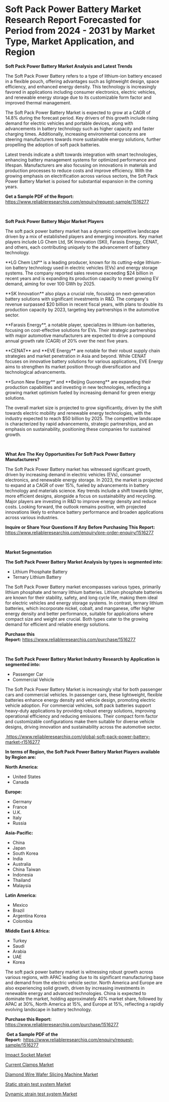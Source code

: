 <p><h1>Soft Pack Power Battery Market Research Report Forecasted for Period from 2024 -  2031 by Market Type, Market Application, and Region</h1></p><p><strong>Soft Pack Power Battery Market Analysis and Latest Trends</strong></p>
<p><p>The Soft Pack Power Battery refers to a type of lithium-ion battery encased in a flexible pouch, offering advantages such as lightweight design, space efficiency, and enhanced energy density. This technology is increasingly favored in applications including consumer electronics, electric vehicles, and renewable energy storage due to its customizable form factor and improved thermal management.</p><p>The Soft Pack Power Battery Market is expected to grow at a CAGR of 14.8% during the forecast period. Key drivers of this growth include rising demand for electric vehicles and portable devices, along with advancements in battery technology such as higher capacity and faster charging times. Additionally, increasing environmental concerns are steering manufacturers towards more sustainable energy solutions, further propelling the adoption of soft pack batteries.</p><p>Latest trends indicate a shift towards integration with smart technologies, enhancing battery management systems for optimized performance and lifespan. Manufacturers are also focusing on innovations in materials and production processes to reduce costs and improve efficiency. With the growing emphasis on electrification across various sectors, the Soft Pack Power Battery Market is poised for substantial expansion in the coming years.</p></p>
<p><strong>Get a Sample PDF of the Report:&nbsp;</strong> <a href="https://www.reliableresearchiq.com/enquiry/request-sample/1516277?utm_campaign=1594&utm_medium=2&utm_source=Github&utm_content=ia&utm_term=27102024&utm_id=soft-pack-power-battery">https://www.reliableresearchiq.com/enquiry/request-sample/1516277</a></p>
<p>&nbsp;</p>
<p><strong>Soft Pack Power Battery Major Market Players</strong></p>
<p><p>The soft pack power battery market has a dynamic competitive landscape driven by a mix of established players and emerging innovators. Key market players include LG Chem Ltd, SK Innovation (SKI), Farasis Energy, CENAT, and others, each contributing uniquely to the advancement of battery technology.</p><p>**LG Chem Ltd** is a leading producer, known for its cutting-edge lithium-ion battery technology used in electric vehicles (EVs) and energy storage systems. The company reported sales revenue exceeding $24 billion in recent years and is expanding its production capacity to meet growing EV demand, aiming for over 100 GWh by 2025.</p><p>**SK Innovation** also plays a crucial role, focusing on next-generation battery solutions with significant investments in R&D. The company's revenue surpassed $20 billion in recent fiscal years, with plans to double its production capacity by 2023, targeting key partnerships in the automotive sector.</p><p>**Farasis Energy**, a notable player, specializes in lithium-ion batteries, focusing on cost-effective solutions for EVs. Their strategic partnerships with major automotive manufacturers are expected to drive a compound annual growth rate (CAGR) of 20% over the next five years.</p><p>**CENAT** and **EVE Energy** are notable for their robust supply chain strategies and market penetration in Asia and beyond. While CENAT focuses on innovative battery solutions for various applications, EVE Energy aims to strengthen its market position through diversification and technological advancements.</p><p>**Sunon New Energy** and **Beijing Guoneng** are expanding their production capabilities and investing in new technologies, reflecting a growing market optimism fueled by increasing demand for green energy solutions.</p><p>The overall market size is projected to grow significantly, driven by the shift towards electric mobility and renewable energy technologies, with the industry expected to reach $50 billion by 2025. The competitive landscape is characterized by rapid advancements, strategic partnerships, and an emphasis on sustainability, positioning these companies for sustained growth.</p></p>
<p>&nbsp;</p>
<p><strong>What Are The Key Opportunities For Soft Pack Power Battery Manufacturers?</strong></p>
<p><p>The Soft Pack Power Battery market has witnessed significant growth, driven by increasing demand in electric vehicles (EVs), consumer electronics, and renewable energy storage. In 2023, the market is projected to expand at a CAGR of over 15%, fueled by advancements in battery technology and materials science. Key trends include a shift towards lighter, more efficient designs, alongside a focus on sustainability and recycling. Major players are investing in R&D to improve energy density and reduce costs. Looking forward, the outlook remains positive, with projected innovations likely to enhance battery performance and broaden applications across various industries.</p></p>
<p><strong>Inquire or Share Your Questions If Any Before Purchasing This Report:</strong> <a href="https://www.reliableresearchiq.com/enquiry/pre-order-enquiry/1516277?utm_campaign=1594&utm_medium=2&utm_source=Github&utm_content=ia&utm_term=27102024&utm_id=soft-pack-power-battery">https://www.reliableresearchiq.com/enquiry/pre-order-enquiry/1516277</a></p>
<p>&nbsp;</p>
<p><strong>Market Segmentation</strong></p>
<p><strong>The Soft Pack Power Battery Market Analysis by types is segmented into:</strong></p>
<p><ul><li>Lithium Phosphate Battery</li><li>Ternary Lithium Battery</li></ul></p>
<p><p>The Soft Pack Power Battery market encompasses various types, primarily lithium phosphate and ternary lithium batteries. Lithium phosphate batteries are known for their stability, safety, and long cycle life, making them ideal for electric vehicles and energy storage systems. In contrast, ternary lithium batteries, which incorporate nickel, cobalt, and manganese, offer higher energy density and better performance, suitable for applications where compact size and weight are crucial. Both types cater to the growing demand for efficient and reliable energy solutions.</p></p>
<p><strong>Purchase this Report:&nbsp;</strong><a href="https://www.reliableresearchiq.com/purchase/1516277?utm_campaign=1594&utm_medium=2&utm_source=Github&utm_content=ia&utm_term=27102024&utm_id=soft-pack-power-battery">https://www.reliableresearchiq.com/purchase/1516277</a></p>
<p>&nbsp;</p>
<p><strong>The Soft Pack Power Battery Market Industry Research by Application is segmented into:</strong></p>
<p><ul><li>Passenger Car</li><li>Commercial Vehicle</li></ul></p>
<p><p>The Soft Pack Power Battery Market is increasingly vital for both passenger cars and commercial vehicles. In passenger cars, these lightweight, flexible batteries enhance energy density and vehicle design, promoting electric vehicle adoption. For commercial vehicles, soft pack batteries support heavy-duty applications by providing robust energy solutions, improving operational efficiency and reducing emissions. Their compact form factor and customizable configurations make them suitable for diverse vehicle designs, driving innovation and sustainability across the automotive sector.</p></p>
<p><a href="https://www.reliableresearchiq.com/global-soft-pack-power-battery-market-r1516277?utm_campaign=1594&utm_medium=2&utm_source=Github&utm_content=ia&utm_term=27102024&utm_id=soft-pack-power-battery">&nbsp;https://www.reliableresearchiq.com/global-soft-pack-power-battery-market-r1516277</a></p>
<p><strong>In terms of Region, the Soft Pack Power Battery Market Players available by Region are:</strong></p>
<p>
    <p> <strong> North America: </strong>
        <ul>
            <li>United States</li>
            <li>Canada</li>
        </ul>
        </p> 
    <p> <strong> Europe: </strong>
        <ul>
            <li>Germany</li>
            <li>France</li>
            <li>U.K.</li>
            <li>Italy</li>
            <li>Russia</li>
        </ul>
        </p> 
    <p> <strong> Asia-Pacific: </strong>
        <ul>
            <li>China</li>
            <li>Japan</li>
            <li>South Korea</li>
            <li>India</li>
            <li>Australia</li>
            <li>China Taiwan</li>
            <li>Indonesia</li>
            <li>Thailand</li>
            <li>Malaysia</li>
        </ul>
        </p> 
    <p> <strong> Latin America: </strong>
        <ul>
            <li>Mexico</li>
            <li>Brazil</li>
            <li>Argentina Korea</li>
            <li>Colombia</li>
        </ul>
        </p> 
    <p> <strong> Middle East & Africa: </strong>
        <ul>
            <li>Turkey</li>
            <li>Saudi</li>
            <li>Arabia</li>
            <li>UAE</li>
            <li>Korea</li>
        </ul>
    </p>
    </p>
<p><p>The soft pack power battery market is witnessing robust growth across various regions, with APAC leading due to its significant manufacturing base and demand from the electric vehicle sector. North America and Europe are also experiencing solid growth, driven by increasing investments in renewable energy and advanced technologies. China is expected to dominate the market, holding approximately 40% market share, followed by APAC at 30%, North America at 15%, and Europe at 15%, reflecting a rapidly evolving landscape in battery technology.</p></p>
<p><strong>Purchase this Report: </strong><a href="https://www.reliableresearchiq.com/purchase/1516277?utm_campaign=1594&utm_medium=2&utm_source=Github&utm_content=ia&utm_term=27102024&utm_id=soft-pack-power-battery">https://www.reliableresearchiq.com/purchase/1516277</a></p>
<p>&nbsp;<strong>Get a Sample PDF of the Report:&nbsp;&nbsp;</strong><a href="https://www.reliableresearchiq.com/enquiry/request-sample/1516277?utm_campaign=1594&utm_medium=2&utm_source=Github&utm_content=ia&utm_term=27102024&utm_id=soft-pack-power-battery">https://www.reliableresearchiq.com/enquiry/request-sample/1516277</a></p>
<p><strong></strong></p>
<p><p><a href="https://www.linkedin.com/pulse/evolution-impact-socket-market-key-shifts-from-2024-2031-enable-mkt-bvkne?trk=public_post_embed_feed-article-content&utm_campaign=1594&utm_medium=2&utm_source=Github&utm_content=ia&utm_term=27102024&utm_id=soft-pack-power-battery">Impact Socket Market</a></p><p><a href="https://www.linkedin.com/pulse/global-current-clamps-industry-analysis-share-growth-trends-iwkke?trk=public_post_embed_feed-article-content&utm_campaign=1594&utm_medium=2&utm_source=Github&utm_content=ia&utm_term=27102024&utm_id=soft-pack-power-battery">Current Clamps Market</a></p><p><a href="https://github.com/SanjidaMahmud54/Market-Research-Report-List-1/blob/main/diamond-wire-wafer-slicing-machine-market.md?utm_campaign=1594&utm_medium=2&utm_source=Github&utm_content=ia&utm_term=27102024&utm_id=soft-pack-power-battery">Diamond Wire Wafer Slicing Machine Market</a></p><p><a href="https://www.linkedin.com/pulse/key-drivers-static-strain-test-system-market-trends-future-ctcxe?trk=public_post_embed_feed-article-content&utm_campaign=1594&utm_medium=2&utm_source=Github&utm_content=ia&utm_term=27102024&utm_id=soft-pack-power-battery">Static strain test system Market</a></p><p><a href="https://www.linkedin.com/pulse/dynamic-strain-test-system-market-innovations-trends-ufife?trk=public_post_embed_feed-article-content&utm_campaign=1594&utm_medium=2&utm_source=Github&utm_content=ia&utm_term=27102024&utm_id=soft-pack-power-battery">Dynamic strain test system Market</a></p></p>